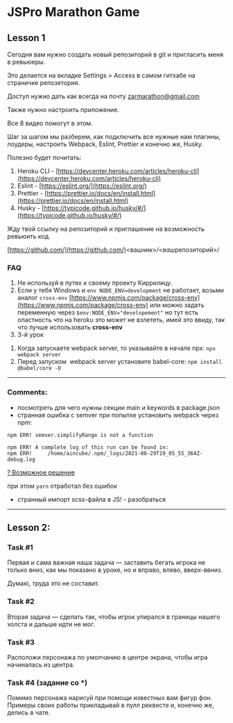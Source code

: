 # JSPro Marathon Game

## Lesson 1

Сегодня вам нужно создать новый репозиторий в git и пригласить меня в ревьюеры.

Это делается на вкладке Settings > Access в самом гитхабе на страничке репозетория.

Доступ нужно дать как всегда на почту [zarmarathon@gmail.com](mailto:zarmarathon@gmail.com)

Также нужно настроить приложение.

Все 8 видео помогут в этом.

Шаг за шагом мы разберем, как подключить все нужные нам плагины, лоудеры, настроить Webpack, Eslint, Prettier и конечно же, Husky.

Полезно будет почитать:

1. Heroku CLI - [https://devcenter.heroku.com/articles/heroku-cli](https://devcenter.heroku.com/articles/heroku-cli)
2. Eslint - [https://eslint.org/](https://eslint.org/)
3. Prettier - [https://prettier.io/docs/en/install.html](https://prettier.io/docs/en/install.html)
4. Husky - [https://typicode.github.io/husky/#/](https://typicode.github.io/husky/#/)

Жду твой ссылку на репозиторий и приглашение на возможность ревьюить код.

[https://github.com/](https://github.com/)<ваш*ник>/<ваш*репозиторий>/

### FAQ

1. Не используй в путях к своему проекту Киррилицу.
2. Если у тебя Windows и `env NODE_ENV=development` не работает, возьми аналог `cross-env` [https://www.npmjs.com/package/cross-env](https://www.npmjs.com/package/cross-env) или можно задать переменную через `$env:NODE_ENV="developement"` но тут есть опастность что на heroku это может не взлететь, имей это ввиду, так что лучше использовать **cross-env**
3. 3-й урок

1) Когда запускаете webpack server, то указывайте в начале npx: `npx webpack server`
2) Перед запуском  webpack server установите babel-core: `npm install @babel/core -D`

---

### Comments:

- посмотреть для чего нужны секции main и keywords в package.json
- странная ошибка с semver при попытке установить webpack через npm:

```
npm ERR! semver.simplifyRange is not a function

npm ERR! A complete log of this run can be found in:
npm ERR!     /home/aincube/.npm/_logs/2021-06-29T19_05_55_364Z-debug.log
```

[? Возможнoе решение](https://stackoverflow.com/questions/66729025/npm-err-semver-simplifyrange-is-not-a-function)

при этом `yarn` отработал без ошибок

- странный импорт scss-файла в JS! - разобраться

---

## Lesson 2:
### Task #1

Первая и сама важная наша задача — заставить бегать игрока не только вниз, как мы показано в уроке, но и вправо, влево, вверх-ввниз.

Думаю, труда это не составит.

### Task #2

Вторая задача — сделать так, чтобы игрок упирался в границы нашего холста и дальше идти не мог.

### Task #3

Расположи персонажа по умолчанию в центре экрана, чтобы игра начиналась из центра.

### Task #4 (задание со *)

Помимо персонажа нарисуй при помощи известных вам фигур фон. Примеры своих работы прикладывай в пулл реквесте и, конечно же, делись в чате.
